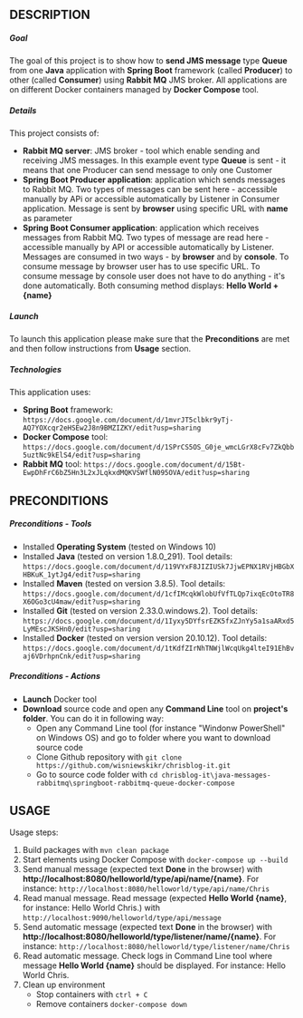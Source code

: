 DESCRIPTION
-----------

##### Goal
The goal of this project is to show how to **send JMS message** type **Queue** from one **Java** application with **Spring Boot** framework (called **Producer**) to other (called **Consumer**) using **Rabbit MQ** JMS broker. All applications are on different Docker containers managed by **Docker Compose** tool.

##### Details
This project consists of:
* **Rabbit MQ server**: JMS broker - tool which enable sending and receiving JMS messages. In this example event type **Queue** is sent - it means that one Producer can send message to only one Customer
* **Spring Boot Producer application**: application which sends messages to Rabbit MQ. Two types of messages can be sent here - accessible manually by APi or accessible automatically by Listener in Consumer application. Message is sent by **browser** using specific URL with **name** as parameter
* **Spring Boot Consumer application**: application which receives messages from Rabbit MQ. Two types of message are read here - accessible manually by API or accessible automatically by Listener. Messages are consumed in two ways - by **browser** and by **console**. To consume message by browser user has to use specific URL. To consume message by console user does not have to do anything - it's done automatically. Both consuming method displays: **Hello World + {name}**

##### Launch
To launch this application please make sure that the **Preconditions** are met and then follow instructions from **Usage** section.

##### Technologies
This application uses:
* **Spring Boot** framework: `https://docs.google.com/document/d/1mvrJT5clbkr9yTj-AQ7YOXcqr2eHSEw2J8n9BMZIZKY/edit?usp=sharing`
* **Docker Compose** tool: `https://docs.google.com/document/d/1SPrCS5OS_G0je_wmcLGrX8cFv7ZkQbb5uztNc9kElS4/edit?usp=sharing`
* **Rabbit MQ** tool: `https://docs.google.com/document/d/15Bt-EwpDhFrC6bZ5Hn3L2xJLqkxdMQKVSWflN095OVA/edit?usp=sharing`

PRECONDITIONS
-------------

##### Preconditions - Tools
* Installed **Operating System** (tested on Windows 10)
* Installed **Java** (tested on version 1.8.0_291). Tool details: `https://docs.google.com/document/d/119VYxF8JIZIUSk7JjwEPNX1RVjHBGbXHBKuK_1ytJg4/edit?usp=sharing`
* Installed **Maven** (tested on version 3.8.5). Tool details: `https://docs.google.com/document/d/1cfIMcqkWlobUfVfTLQp7ixqEcOtoTR8X6OGo3cU4maw/edit?usp=sharing`
* Installed **Git** (tested on version 2.33.0.windows.2). Tool details: `https://docs.google.com/document/d/1Iyxy5DYfsrEZK5fxZJnYy5a1saARxd5LyMEscJKSHn0/edit?usp=sharing`
* Installed **Docker** (tested on version version 20.10.12). Tool details: `https://docs.google.com/document/d/1tKdfZIrNhTNWjlWcqUkg4lteI91EhBvaj6VDrhpnCnk/edit?usp=sharing`

##### Preconditions - Actions
* **Launch** Docker tool
* **Download** source code and open any **Command Line** tool on **project's folder**. You can do it in following way:
    * Open any Command Line tool (for instance "Windonw PowerShell" on Windows OS) and go to folder where you want to download source code 
    * Clone Github repository with `git clone https://github.com/wisniewskikr/chrisblog-it.git`
    * Go to source code folder with `cd chrisblog-it\java-messages-rabbitmq\springboot-rabbitmq-queue-docker-compose`


USAGE
-----

Usage steps:
1. Build packages with `mvn clean package`
1. Start elements using Docker Compose with `docker-compose up --build`
1. Send manual message (expected text **Done** in the browser) with **http://localhost:8080/helloworld/type/api/name/{name}**. For instance: `http://localhost:8080/helloworld/type/api/name/Chris`
1. Read manual message. Read message (expected **Hello World {name}**, for instance: Hello World Chris.) with `http://localhost:9090/helloworld/type/api/message`
1. Send automatic message (expected text **Done** in the browser) with **http://localhost:8080/helloworld/type/listener/name/{name}**. For instance: `http://localhost:8080/helloworld/type/listener/name/Chris`
1. Read automatic message. Check logs in Command Line tool where message **Hello World {name}** should be displayed. For instance: Hello World Chris.
1. Clean up environment
    * Stop containers with `ctrl + C`
    * Remove containers `docker-compose down`